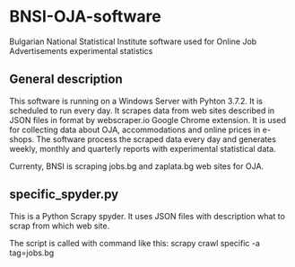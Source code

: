 # BNSI-OJA-software

Bulgarian National Statistical Institute software used for Online Job Advertisements experimental statistics

## General description

This software is running on a Windows Server with Pyhton 3.7.2. It is scheduled to run every day. It scrapes data from web sites described in JSON files in format by webscraper.io Google Chrome extension. It is used for collecting data about OJA, accommodations and online prices in e-shops. The software process the scraped data every day and generates weekly, monthly and quarterly reports with experimental statistical data.

Currenty, BNSI is scraping jobs.bg and zaplata.bg web sites for OJA.

## specific_spyder.py
This is a Python Scrapy spyder. It uses JSON files with description what to scrap from which web site. 

The script is called with command like this:
scrapy crawl specific -a tag=jobs.bg
